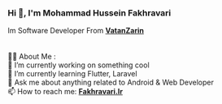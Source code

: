 ### Hi 👋, I'm Mohammad Hussein Fakhravari

Im Software Developer From **<a target="_blank" href='https://www.vatanzarin.com/'>VatanZarin</a>**
<br /><br /><br />
👨‍💻 About Me : <br />
🔭  I’m currently working on something cool <br />
🌱  I’m currently learning Flutter, Laravel <br />
💬 Ask me about anything related to Android & Web Developer <br />
📫  How to reach me: **<a target="_blank" href='https://fakhravari.ir/'>Fakhravari.Ir</a>**

